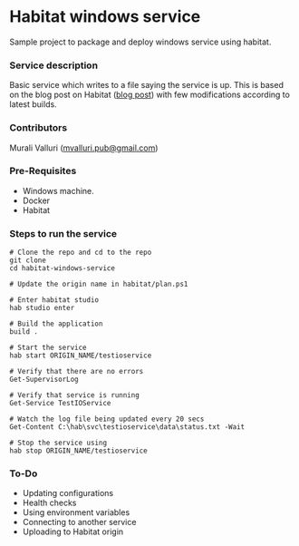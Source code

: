 # Habitat windows service

Sample project to package and deploy windows service using habitat.

### Service description
Basic service which writes to a file saying the service is up. This is based on the blog post on Habitat (<a href="https://www.habitat.sh/blog/2017/12/Packaging-Windows-Services/">blog post</a>) with few modifications according to latest builds.

### Contributors
Murali Valluri (mvalluri.pub@gmail.com)

### Pre-Requisites
- Windows machine.
- Docker
- Habitat

### Steps to run the service
```
# Clone the repo and cd to the repo
git clone 
cd habitat-windows-service

# Update the origin name in habitat/plan.ps1

# Enter habitat studio
hab studio enter

# Build the application
build .

# Start the service
hab start ORIGIN_NAME/testioservice

# Verify that there are no errors
Get-SupervisorLog

# Verify that service is running
Get-Service TestIOService

# Watch the log file being updated every 20 secs
Get-Content C:\hab\svc\testioservice\data\status.txt -Wait

# Stop the service using
hab stop ORIGIN_NAME/testioservice

```

### To-Do
- Updating configurations
- Health checks
- Using environment variables
- Connecting to another service
- Uploading to Habitat origin